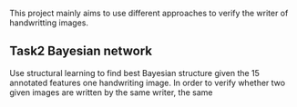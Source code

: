 This project mainly aims to use different approaches to verify the writer of handwritting images. 

## Task2 Bayesian network
Use structural learning to find best Bayesian structure given the 15 annotated features one handwriting image. In order to 
verify whether two given images are written by the same writer, the same 
